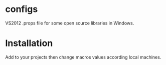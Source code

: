 configs
=======
VS2012 .props file for some open source libraries in Windows.

Installation
=======
Add to your projects then change macros values according local machines.
